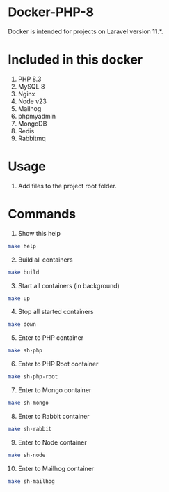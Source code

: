 # Docker-PHP-8

Docker is intended for projects on Laravel version 11.*.

# Included in this docker
1. PHP 8.3
2. MySQL 8
3. Nginx
4. Node v23
5. Mailhog
6. phpmyadmin
7. MongoDB
8. Redis
9. Rabbitmq

# Usage
1. Add files to the project root folder.

# Commands

1. Show this help
```bash
make help
```
2. Build all containers
```bash
make build
```
3. Start all containers (in background)
```bash
make up
```
4. Stop all started containers
```bash
make down
```
5. Enter to PHP container
```bash
make sh-php
```
6. Enter to PHP Root container
```bash
make sh-php-root
```
7. Enter to Mongo container
```bash
make sh-mongo
```
8. Enter to Rabbit container
```bash
make sh-rabbit
```
9. Enter to Node container
```bash
make sh-node
```
10. Enter to Mailhog container
```bash
make sh-mailhog
```